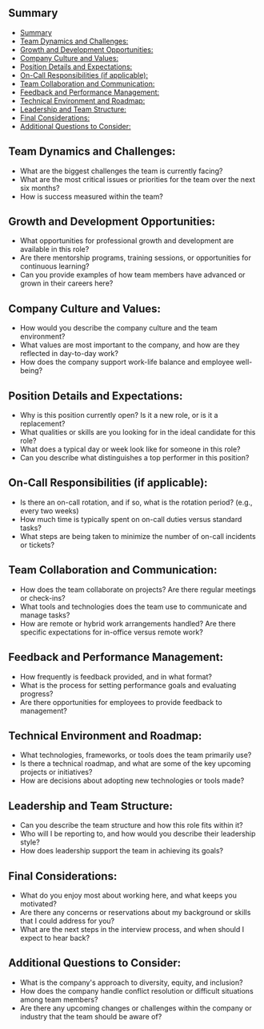 ## Summary

- [Summary](#summary)
- [Team Dynamics and Challenges:](#team-dynamics-and-challenges)
- [Growth and Development Opportunities:](#growth-and-development-opportunities)
- [Company Culture and Values:](#company-culture-and-values)
- [Position Details and Expectations:](#position-details-and-expectations)
- [On-Call Responsibilities (if applicable):](#on-call-responsibilities-if-applicable)
- [Team Collaboration and Communication:](#team-collaboration-and-communication)
- [Feedback and Performance Management:](#feedback-and-performance-management)
- [Technical Environment and Roadmap:](#technical-environment-and-roadmap)
- [Leadership and Team Structure:](#leadership-and-team-structure)
- [Final Considerations:](#final-considerations)
- [Additional Questions to Consider:](#additional-questions-to-consider)

## Team Dynamics and Challenges:

- What are the biggest challenges the team is currently facing?
- What are the most critical issues or priorities for the team over the next six months?
- How is success measured within the team?

## Growth and Development Opportunities:

- What opportunities for professional growth and development are available in this role?
- Are there mentorship programs, training sessions, or opportunities for continuous learning?
- Can you provide examples of how team members have advanced or grown in their careers here?

## Company Culture and Values:

- How would you describe the company culture and the team environment?
- What values are most important to the company, and how are they reflected in day-to-day work?
- How does the company support work-life balance and employee well-being?

## Position Details and Expectations:

- Why is this position currently open? Is it a new role, or is it a replacement?
- What qualities or skills are you looking for in the ideal candidate for this role?
- What does a typical day or week look like for someone in this role?
- Can you describe what distinguishes a top performer in this position?

## On-Call Responsibilities (if applicable):

- Is there an on-call rotation, and if so, what is the rotation period? (e.g., every two weeks)
- How much time is typically spent on on-call duties versus standard tasks?
- What steps are being taken to minimize the number of on-call incidents or tickets?

## Team Collaboration and Communication:

- How does the team collaborate on projects? Are there regular meetings or check-ins?
- What tools and technologies does the team use to communicate and manage tasks?
- How are remote or hybrid work arrangements handled? Are there specific expectations for in-office versus remote work?

## Feedback and Performance Management:

- How frequently is feedback provided, and in what format?
- What is the process for setting performance goals and evaluating progress?
- Are there opportunities for employees to provide feedback to management?

## Technical Environment and Roadmap:

- What technologies, frameworks, or tools does the team primarily use?
- Is there a technical roadmap, and what are some of the key upcoming projects or initiatives?
- How are decisions about adopting new technologies or tools made?

## Leadership and Team Structure:

- Can you describe the team structure and how this role fits within it?
- Who will I be reporting to, and how would you describe their leadership style?
- How does leadership support the team in achieving its goals?

## Final Considerations:

- What do you enjoy most about working here, and what keeps you motivated?
- Are there any concerns or reservations about my background or skills that I could address for you?
- What are the next steps in the interview process, and when should I expect to hear back?

## Additional Questions to Consider:

- What is the company's approach to diversity, equity, and inclusion?
- How does the company handle conflict resolution or difficult situations among team members?
- Are there any upcoming changes or challenges within the company or industry that the team should be aware of?
